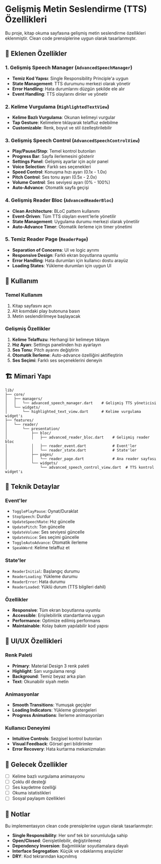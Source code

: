 # Gelişmiş Metin Seslendirme (TTS) Özellikleri

Bu proje, kitap okuma sayfasına gelişmiş metin seslendirme özellikleri eklenmiştir. Clean code prensiplerine uygun olarak tasarlanmıştır.

## 🎯 Eklenen Özellikler

### 1. Gelişmiş Speech Manager (`AdvancedSpeechManager`)

- **Temiz Kod Yapısı**: Single Responsibility Principle'a uygun
- **State Management**: TTS durumunu merkezi olarak yönetir
- **Error Handling**: Hata durumlarını düzgün şekilde ele alır
- **Event Handling**: TTS olaylarını dinler ve yönetir

### 2. Kelime Vurgulama (`HighlightedTextView`)

- **Kelime Bazlı Vurgulama**: Okunan kelimeyi vurgular
- **Tap Gesture**: Kelimelere tıklayarak telaffuz edebilme
- **Customizable**: Renk, boyut ve stil özelleştirilebilir

### 3. Gelişmiş Speech Control (`AdvancedSpeechControlView`)

- **Play/Pause/Stop**: Temel kontrol butonları
- **Progress Bar**: Sayfa ilerlemesini gösterir
- **Settings Panel**: Gelişmiş ayarlar için açılır panel
- **Voice Selection**: Farklı ses seçenekleri
- **Speed Control**: Konuşma hızı ayarı (0.1x - 1.0x)
- **Pitch Control**: Ses tonu ayarı (0.5x - 2.0x)
- **Volume Control**: Ses seviyesi ayarı (0% - 100%)
- **Auto-Advance**: Otomatik sayfa geçişi

### 4. Gelişmiş Reader Bloc (`AdvancedReaderBloc`)

- **Clean Architecture**: BLoC pattern kullanımı
- **Event-Driven**: Tüm TTS olayları event'lerle yönetilir
- **State Management**: Uygulama durumu merkezi olarak yönetilir
- **Auto-Advance Timer**: Otomatik ilerleme için timer yönetimi

### 5. Temiz Reader Page (`ReaderPage`)

- **Separation of Concerns**: UI ve logic ayrımı
- **Responsive Design**: Farklı ekran boyutlarına uyumlu
- **Error Handling**: Hata durumları için kullanıcı dostu arayüz
- **Loading States**: Yükleme durumları için uygun UI

## 🚀 Kullanım

### Temel Kullanım

1. Kitap sayfasını açın
2. Alt kısımdaki play butonuna basın
3. Metin seslendirilmeye başlayacak

### Gelişmiş Özellikler

1. **Kelime Telaffuzu**: Herhangi bir kelimeye tıklayın
2. **Hız Ayarı**: Settings panelinden hızı ayarlayın
3. **Ses Tonu**: Pitch ayarını değiştirin
4. **Otomatik İlerleme**: Auto-advance özelliğini aktifleştirin
5. **Ses Seçimi**: Farklı ses seçeneklerini deneyin

## 🏗️ Mimari Yapı

```
lib/
├── core/
│   ├── managers/
│   │   └── advanced_speech_manager.dart    # Gelişmiş TTS yöneticisi
│   └── widgets/
│       └── highlighted_text_view.dart      # Kelime vurgulama widget'ı
├── features/
│   └── reader/
│       └── presentation/
│           ├── bloc/
│           │   ├── advanced_reader_bloc.dart    # Gelişmiş reader bloc
│           │   ├── reader_event.dart            # Event'ler
│           │   └── reader_state.dart            # State'ler
│           ├── pages/
│           │   └── reader_page.dart             # Ana reader sayfası
│           └── widgets/
│               └── advanced_speech_control_view.dart  # TTS kontrol widget'ı
```

## 🔧 Teknik Detaylar

### Event'ler

- `TogglePlayPause`: Oynat/Duraklat
- `StopSpeech`: Durdur
- `UpdateSpeechRate`: Hız güncelle
- `UpdatePitch`: Ton güncelle
- `UpdateVolume`: Ses seviyesi güncelle
- `UpdateVoice`: Ses seçimi güncelle
- `ToggleAutoAdvance`: Otomatik ilerleme
- `SpeakWord`: Kelime telaffuz et

### State'ler

- `ReaderInitial`: Başlangıç durumu
- `ReaderLoading`: Yükleme durumu
- `ReaderError`: Hata durumu
- `ReaderLoaded`: Yüklü durum (TTS bilgileri dahil)

### Özellikler

- **Responsive**: Tüm ekran boyutlarına uyumlu
- **Accessible**: Erişilebilirlik standartlarına uygun
- **Performance**: Optimize edilmiş performans
- **Maintainable**: Kolay bakım yapılabilir kod yapısı

## 🎨 UI/UX Özellikleri

### Renk Paleti

- **Primary**: Material Design 3 renk paleti
- **Highlight**: Sarı vurgulama rengi
- **Background**: Temiz beyaz arka plan
- **Text**: Okunabilir siyah metin

### Animasyonlar

- **Smooth Transitions**: Yumuşak geçişler
- **Loading Indicators**: Yükleme göstergeleri
- **Progress Animations**: İlerleme animasyonları

### Kullanıcı Deneyimi

- **Intuitive Controls**: Sezgisel kontrol butonları
- **Visual Feedback**: Görsel geri bildirimler
- **Error Recovery**: Hata kurtarma mekanizmaları

## 🔮 Gelecek Özellikler

- [ ] Kelime bazlı vurgulama animasyonu
- [ ] Çoklu dil desteği
- [ ] Ses kaydetme özelliği
- [ ] Okuma istatistikleri
- [ ] Sosyal paylaşım özellikleri

## 📝 Notlar

Bu implementasyon clean code prensiplerine uygun olarak tasarlanmıştır:

- **Single Responsibility**: Her sınıf tek bir sorumluluğa sahip
- **Open/Closed**: Genişletilebilir, değiştirilemez
- **Dependency Inversion**: Bağımlılıklar soyutlamalara dayalı
- **Interface Segregation**: Küçük ve odaklanmış arayüzler
- **DRY**: Kod tekrarından kaçınılmış
